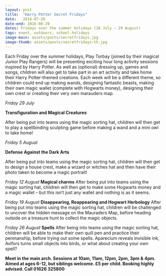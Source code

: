 ```yaml
---
layout: post
title:  "Harry Potter Secret Fridays"
date:   2016-07-29
date-end: 2016-08-29
dates: Fridays over the summer holidays (26 July – 29 August)
tags: event, outdoors, school-holidays
image-main: assets/posts/secretfridays.jpg
image-thumb: assets/posts/secretfridays-th.jpg
---
```


Each Friday over the summer holidays, Play Torbay (joined by their magical Junior Play Rangers) will be presenting exciting hour long activity sessions inspired by Harry Potter. As well as (optional) dressing up, games and songs, children will also get to take part in an art activity and take home their Harry Potter-themed creations. Each week will be a different theme, so children could end up making wands, designing fantastic beasts, making their own magic wallet (complete with Hogwarts money), designing their own crest or creating their very own marauders map.

*Friday 29 July*

**Transfiguration and Magical Creatures**

After being put into teams using the magic sorting hat, children will then get to play a spellbinding sculpting game before making a wand and a mini owl to take home!

*Friday 5 August*

**Defense Against the Dark Arts**

After being put into teams using the magic sorting hat, children will then get to design a house crest, make a wizard or witches hat and then have their photo taken to become a magic portrait!

*Friday 12 August*
**Magical charms**
After being put into teams using the magic sorting hat, children will then get to make some Hogwarts money and a magic wallet – but this isn’t just any wallet and nothing is as it seems.

*Friday 19 August*
**Disappearing, Reappearing and Hogwart Herbology**
After being put into teams using the magic sorting hat, children will be challenged to uncover the hidden message on the Mauraders Map, before heading outside on a treasure hunt to collect the magic objects.

*Friday 26 August*
**Spells**
After being into teams using the magic sorting hat, children will be able to make their own quill pen and practice their penmanship, before trying out some spells. Aparecium reveals invisible ink, Avifors turns small objects into birds, or what about creating your own spell?

**Meet in the main arch. Sessions at 10am, 11am, 12pm, 2pm, 3pm & 4pm. Aimed at ages 6-12, but siblings welcome. £5 per child. Booking highly advised. Call 01626 325800**

